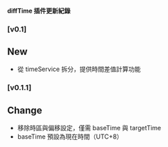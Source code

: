 #### diffTime 插件更新紀錄

### [v0.1]
## New
- 從 timeService 拆分，提供時間差值計算功能

### [v0.1.1]
## Change
- 移除時區與偏移設定，僅需 baseTime 與 targetTime
- baseTime 預設為現在時間（UTC+8）
